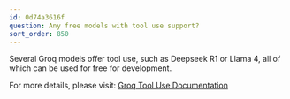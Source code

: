 ```yaml
---
id: 0d74a3616f
question: Any free models with tool use support?
sort_order: 850
---
```


Several Groq models offer tool use, such as Deepseek R1 or Llama 4, all of which can be used for free for development.

For more details, please visit: [Groq Tool Use Documentation](https://console.groq.com/docs/tool-use)